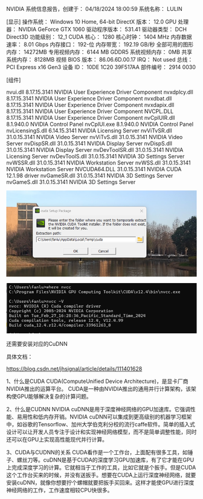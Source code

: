 NVIDIA 系统信息报告，创建于： 04/18/2024 18:00:59
系统名称： LULIN

[显示]
操作系统：	Windows 10 Home, 64-bit
DirectX 版本：	12.0 
GPU 处理器：		NVIDIA GeForce GTX 1060
驱动程序版本：			531.41
驱动器类型：			DCH
Direct3D 功能级别：		12_1
CUDA 核心：		1280 
核心时钟：			1404 MHz 
内存数据速率：			8.01 Gbps
内存接口：			192-位 
内存带宽：			192.19 GB/秒
全部可用的图形内存：		14272MB
专用视频内存：			6144 MB GDDR5
系统视频内存：			0MB
共享系统内存：			8128MB
视频 BIOS 版本：		86.06.6D.00.17
IRQ：			Not used
总线：			PCI Express x16 Gen3
设备 ID：			10DE 1C20 39F517AA
部件编号：			2914 0030

[组件]

nvui.dll		8.17.15.3141		NVIDIA User Experience Driver Component
nvxdplcy.dll		8.17.15.3141		NVIDIA User Experience Driver Component
nvxdbat.dll		8.17.15.3141		NVIDIA User Experience Driver Component
nvxdapix.dll		8.17.15.3141		NVIDIA User Experience Driver Component
NVCPL.DLL		8.17.15.3141		NVIDIA User Experience Driver Component
nvCplUIR.dll		8.1.940.0		NVIDIA Control Panel
nvCplUI.exe		8.1.940.0		NVIDIA Control Panel
nvLicensingS.dll		6.14.15.3141		NVIDIA Licensing Server
nvViTvSR.dll		31.0.15.3141		NVIDIA Video Server
nvViTvS.dll		31.0.15.3141		NVIDIA Video Server
nvDispSR.dll		31.0.15.3141		NVIDIA Display Server
nvDispS.dll		31.0.15.3141		NVIDIA Display Server
nvDevToolSR.dll		31.0.15.3141		NVIDIA Licensing Server
nvDevToolS.dll		31.0.15.3141		NVIDIA 3D Settings Server
nvWSSR.dll		31.0.15.3141		NVIDIA Workstation Server
nvWSS.dll		31.0.15.3141		NVIDIA Workstation Server
NVCUDA64.DLL		31.0.15.3141		NVIDIA CUDA 12.1.98 driver
nvGameSR.dll		31.0.15.3141		NVIDIA 3D Settings Server
nvGameS.dll		31.0.15.3141		NVIDIA 3D Settings Server



![alt text](image.png)

![alt text](image-1.png)

还需要安装对应的CuDNN

具体文档：

https://blog.csdn.net/jhsignal/article/details/111401628

1、什么是CUDA
CUDA(ComputeUnified Device Architecture)，是显卡厂商NVIDIA推出的运算平台。 CUDA是一种由NVIDIA推出的通用并行计算架构，该架构使GPU能够解决复杂的计算问题。

2、什么是CUDNN
NVIDIA cuDNN是用于深度神经网络的GPU加速库。它强调性能、易用性和低内存开销。NVIDIA cuDNN可以集成到更高级别的机器学习框架中，如谷歌的Tensorflow、加州大学伯克利分校的流行caffe软件。简单的插入式设计可以让开发人员专注于设计和实现神经网络模型，而不是简单调整性能，同时还可以在GPU上实现高性能现代并行计算。

3、CUDA与CUDNN的关系
CUDA看作是一个工作台，上面配有很多工具，如锤子、螺丝刀等。cuDNN是基于CUDA的深度学习GPU加速库，有了它才能在GPU上完成深度学习的计算。它就相当于工作的工具，比如它就是个扳手。但是CUDA这个工作台买来的时候，并没有送扳手。想要在CUDA上运行深度神经网络，就要安装cuDNN，就像你想要拧个螺帽就要把扳手买回来。这样才能使GPU进行深度神经网络的工作，工作速度相较CPU快很多。
